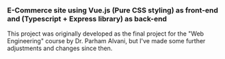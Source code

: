 ### E-Commerce site using Vue.js (Pure CSS styling) as front-end and (Typescript + Express library) as back-end

This project was originally developed as the final project for the "Web Engineering" course by Dr. Parham Alvani, but I've made some further adjustments and changes since then.

